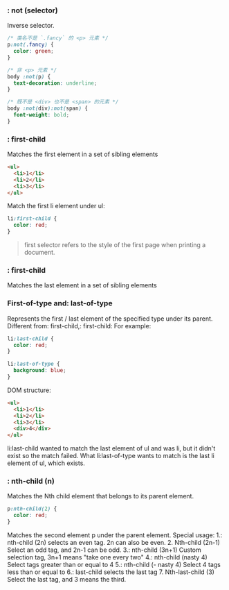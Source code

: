 ### : not (selector)
Inverse selector.
```css
/* 类名不是 `.fancy` 的 <p> 元素 */
p:not(.fancy) {
  color: green;
}

/* 非 <p> 元素 */
body :not(p) {
  text-decoration: underline;
}

/* 既不是 <div> 也不是 <span> 的元素 */
body :not(div):not(span) {
  font-weight: bold;
}
```
### : first-child
Matches the first element in a set of sibling elements
```html
<ul>
  <li>1</li>
  <li>2</li>
  <li>3</li>
</ul>
```
Match the first li element under ul:
```css
li:first-child {
  color: red;
}
```
>  first selector refers to the style of the first page when printing a document.
### : first-child
Matches the last element in a set of sibling elements
### First-of-type and: last-of-type
Represents the first / last element of the specified type under its parent.
Different from: first-child,: first-child:
For example:
```css
li:last-child {
  color: red;
}

li:last-of-type {
  background: blue;
}
```
DOM structure:
```html
<ul>
  <li>1</li>
  <li>2</li>
  <li>3</li>
  <div>4</div>
</ul>
```
li:last-child wanted to match the last element of ul and was li, but it didn't exist so the match failed.
What li:last-of-type wants to match is the last li element of ul, which exists.
### : nth-child (n)
Matches the Nth child element that belongs to its parent element.
```css
p:nth-child(2) {
  color: red;
}
```
Matches the second element p under the parent element.
Special usage:
1.: nth-child (2n) selects an even tag. 2n can also be even.
2. Nth-child (2n-1) Select an odd tag, and 2n-1 can be odd.
3.: nth-child (3n+1) Custom selection tag, 3n+1 means "take one every two"
4.: nth-child (nasty 4) Select tags greater than or equal to 4
5.: nth-child (- nasty 4) Select 4 tags less than or equal to
6.: last-child selects the last tag
7. Nth-last-child (3) Select the last tag, and 3 means the third.